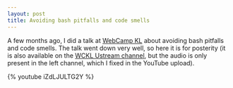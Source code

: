 ```yaml
---
layout: post
title: Avoiding bash pitfalls and code smells
---
```


A few months ago, I did a talk at [WebCamp KL][wckl] about avoiding bash
pitfalls and code smells. The talk went down very well, so here it is for
posterity (it is also available on the [WCKL Ustream channel][ustream], but the
audio is only present in the left channel, which I fixed in the YouTube
upload).

{% youtube iZdLJULTG2Y %}

[wckl]: http://webcamp.my
[ustream]: http://www.ustream.tv/recorded/34960337
